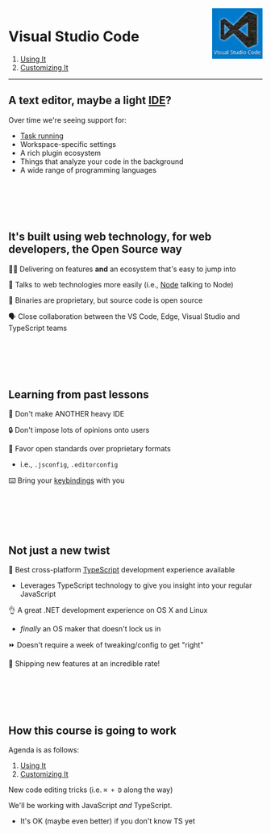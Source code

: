<img align='right' height=100 src='../public/vscode.png'>

# Visual Studio Code

1. [Using It](./1_using/)
2. [Customizing It](./2_customizing/)

---

## A text editor, maybe a light [IDE](https://en.wikipedia.org/wiki/Integrated_development_environment)?

Over time we're seeing support for:
   - [Task running](https://code.visualstudio.com/docs/editor/tasks)
   - Workspace-specific settings
   - A rich plugin ecosystem
   - Things that analyze your code in the background
   - A wide range of programming languages

<br><br><br><br>

## It's built using web technology, for web developers, the Open Source way

👩‍💻 Delivering on features __and__ an ecosystem that's easy to jump into

🔌 Talks to web technologies more easily (i.e., [Node](https://nodejs.org/en/about/) talking to Node)

📖 Binaries are proprietary, but source code is open source

🗣 Close collaboration between the VS Code, Edge, Visual Studio and TypeScript teams

<br><br><br><br>

## Learning from past lessons

🚫 Don't make ANOTHER heavy IDE

🔒 Don't impose lots of opinions onto users

🤝 Favor open standards over proprietary formats
  - i.e., `.jsconfig`, `.editorconfig`

⌨️ Bring your [keybindings](https://code.visualstudio.com/docs/getstarted/keybindings) with you

<br><br><br><br>

## Not just a new twist

🙌 Best cross-platform [TypeScript](http://www.typescriptlang.org/) development experience available
   - Leverages TypeScript technology to give you insight into your regular JavaScript

👌 A great .NET development experience on OS X and Linux
   - _finally_ an OS maker that doesn't lock us in

⏩ Doesn't require a week of tweaking/config to get "right"

🚢 Shipping new features at an incredible rate!

<br><br><br><br>

## How this course is going to work

Agenda is as follows:
 1. [Using It](./1_using/)
 2. [Customizing It](./2_customizing/)

New code editing tricks (i.e. `⌘ + D` along the way)

We'll be working with JavaScript *and* TypeScript.
  - It's OK (maybe even better) if you don't know TS yet
